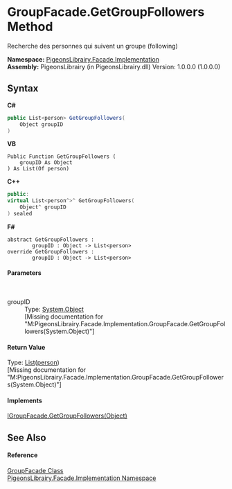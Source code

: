 # GroupFacade.GetGroupFollowers Method 
 

Recherche des personnes qui suivent un groupe (following)

**Namespace:**&nbsp;<a href="312ab9cb-8ee9-a582-242b-c0bfc1241eea">PigeonsLibrairy.Facade.Implementation</a><br />**Assembly:**&nbsp;PigeonsLibrairy (in PigeonsLibrairy.dll) Version: 1.0.0.0 (1.0.0.0)

## Syntax

**C#**<br />
``` C#
public List<person> GetGroupFollowers(
	Object groupID
)
```

**VB**<br />
``` VB
Public Function GetGroupFollowers ( 
	groupID As Object
) As List(Of person)
```

**C++**<br />
``` C++
public:
virtual List<person^>^ GetGroupFollowers(
	Object^ groupID
) sealed
```

**F#**<br />
``` F#
abstract GetGroupFollowers : 
        groupID : Object -> List<person> 
override GetGroupFollowers : 
        groupID : Object -> List<person> 
```


#### Parameters
&nbsp;<dl><dt>groupID</dt><dd>Type: <a href="http://msdn2.microsoft.com/en-us/library/e5kfa45b" target="_blank">System.Object</a><br />\[Missing <param name="groupID"/> documentation for "M:PigeonsLibrairy.Facade.Implementation.GroupFacade.GetGroupFollowers(System.Object)"\]</dd></dl>

#### Return Value
Type: <a href="http://msdn2.microsoft.com/en-us/library/6sh2ey19" target="_blank">List</a>(<a href="a9ed19a7-a394-5e30-cca4-a3883320ea27">person</a>)<br />\[Missing <returns> documentation for "M:PigeonsLibrairy.Facade.Implementation.GroupFacade.GetGroupFollowers(System.Object)"\]

#### Implements
<a href="6fd68cdb-20c1-ef3f-8174-cd385457b732">IGroupFacade.GetGroupFollowers(Object)</a><br />

## See Also


#### Reference
<a href="7b4a76f8-da3e-3f34-b55e-530c0fadf88c">GroupFacade Class</a><br /><a href="312ab9cb-8ee9-a582-242b-c0bfc1241eea">PigeonsLibrairy.Facade.Implementation Namespace</a><br />
